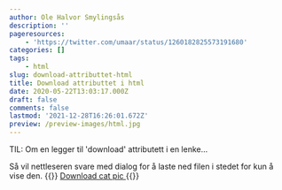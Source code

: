 ```yaml
---
author: Ole Halvor Smylingsås
description: ''
pageresources:
    - 'https://twitter.com/umaar/status/1260182825573191680'
categories: []
tags:
    - html
slug: download-attributtet-html
title: Download attributtet i html
date: 2020-05-22T13:03:17.000Z
draft: false
comments: false
lastmod: '2021-12-28T16:26:01.672Z'
preview: /preview-images/html.jpg
---
```


TIL:  Om en legger til 'download' attributett i en lenke... 
<!--more-->

Så vil nettleseren svare med dialog for å laste ned filen i stedet for kun å vise den.
{{<highlight html>}}
<a download href="cat.jpg">
    Download cat pic
</a>
{{</highlight>}}
